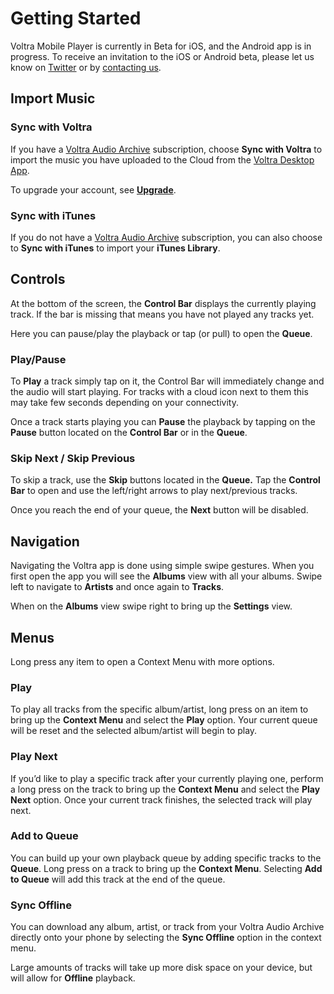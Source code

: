 # Getting Started

Voltra Mobile Player is currently in Beta for iOS, and the Android app is in progress. To receive an invitation to the iOS or Android beta, please let us know on [Twitter](https://twitter.com/voltraco) or by [contacting us](https://voltra.co/contact).

## Import Music

### Sync with Voltra

If you have a [Voltra Audio Archive](https://voltra.co/premium) subscription, choose **Sync with Voltra** to import the music you have uploaded to the Cloud from the [Voltra Desktop App](https://voltra.co/desktop).

To upgrade your account, see **[Upgrade](/mobile/update-account.html#upgrade)**.

### Sync with iTunes

If you do not have a [Voltra Audio Archive](https://voltra.co/premium) subscription, you can also choose to **Sync with iTunes** to import your **iTunes Library**.

## Controls

At the bottom of the screen, the **Control Bar** displays the currently playing track. If the bar is missing that means you have not played any tracks yet.

Here you can pause/play the playback or tap (or pull) to open the **Queue**.

### Play/Pause

To **Play** a track simply tap on it, the Control Bar will immediately change and the audio will start playing. For tracks with a cloud icon next to them this may take few seconds depending on your connectivity.

Once a track starts playing you can **Pause** the playback by tapping on the **Pause** button located on the **Control Bar** or in the **Queue**.

### Skip Next / Skip Previous

To skip a track, use the **Skip** buttons located in the **Queue.** Tap the **Control Bar** to open and use the left/right arrows to play next/previous tracks.

Once you reach the end of your queue, the **Next** button will be disabled.

## Navigation

Navigating the Voltra app is done using simple swipe gestures. When you first open the app you will see the **Albums** view with all your albums. Swipe left to navigate to **Artists** and once again to **Tracks**.

When on the **Albums** view swipe right to bring up the **Settings** view.

## Menus

Long press any item to open a Context Menu with more options.

### Play

To play all tracks from the specific album/artist, long press on an item to bring up the **Context Menu** and select the **Play** option. Your current queue will be reset and the selected album/artist will begin to play.

### Play Next

If you’d like to play a specific track after your currently playing one, perform a long press on the track to bring up the **Context Menu** and select the **Play Next** option. Once your current track finishes, the selected track will play next.

### Add to Queue

You can build up your own playback queue by adding specific tracks to the **Queue**. Long press on a track to bring up the **Context Menu**. Selecting **Add to Queue** will add this track at the end of the queue.

### Sync Offline

You can download any album, artist, or track from your Voltra Audio Archive directly onto your phone by selecting the **Sync Offline** option in the context menu.

Large amounts of tracks will take up more disk space on your device, but will allow for **Offline** playback.
